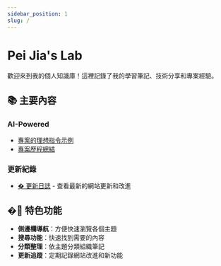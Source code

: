 ```yaml
---
sidebar_position: 1
slug: /
---
```


# Pei Jia's Lab

歡迎來到我的個人知識庫！這裡記錄了我的學習筆記、技術分享和專案經驗。

## 📚 主要內容

### AI-Powered
- [專案的理想指令示例](./AI-powerd/專案的理想指令示例.md)
- [專案歷程總結](./AI-powerd/專案歷程總結.md)

### 更新紀錄
- [� 更新日誌](./changelog.md) - 查看最新的網站更新和改進

## �🚀 特色功能

- **側邊欄導航**：方便快速瀏覽各個主題
- **搜尋功能**：快速找到需要的內容
- **分類整理**：依主題分類組織筆記
- **更新追蹤**：定期記錄網站改進和新功能


